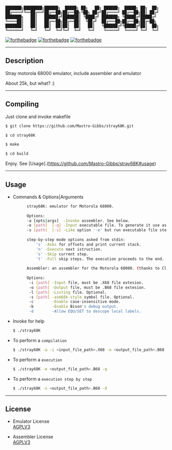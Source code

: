 
	███████╗████████╗██████╗  █████╗ ██╗   ██╗ ██████╗  █████╗ ██╗  ██╗
	██╔════╝╚══██╔══╝██╔══██╗██╔══██╗╚██╗ ██╔╝██╔════╝ ██╔══██╗██║ ██╔╝
	███████╗   ██║   ██████╔╝███████║ ╚████╔╝ ███████╗ ╚█████╔╝█████╔╝ 
	╚════██║   ██║   ██╔══██╗██╔══██║  ╚██╔╝  ██╔═══██╗██╔══██╗██╔═██╗ 
	███████║   ██║   ██║  ██║██║  ██║   ██║   ╚██████╔╝╚█████╔╝██║  ██╗
	╚══════╝   ╚═╝   ╚═╝  ╚═╝╚═╝  ╚═╝   ╚═╝    ╚═════╝  ╚════╝ ╚═╝  ╚═╝

[![forthebadge](https://img.shields.io/badge/C-BASED-gray?style=for-the-badge&logo=c&labelColor=0000FF&logoColor=darkgray)]()
[![forthebadge](https://img.shields.io/badge/Yacc-BASED-gray?style=for-the-badge&labelColor=0000FF&logoColor=darkgray)]()
[![forthebadge](https://img.shields.io/badge/Lex-BASED-gray?style=for-the-badge&labelColor=0000FF&logoColor=darkgray)]()

---                                                     

## Description
              
Stray motorola 68000 emulator, include assembler and emulator   

About 25k, but what? :)

---

## Compiling

Just clone and invoke makefile   

  ```bash
  $ git clone https://github.com/Mastro-Gibbs/stray68K.git
  ```
  ```bash
  $ cd stray68K
  ```
  ```bash
  $ make
  ```
  ```bash
  $ cd build
  ```

  Enjoy. See [Usage].(https://github.com/Mastro-Gibbs/stray68K#usage)

---

## Usage

- Commands & Options|Arguments
  ```bash
        stray68K: emulator for Motorola 68000.
        
        Options:
        -a [opts|args]  -Invoke assembler. See below.
        -e [path]  [-q] -Input executable file. To generate it use assembler options. [-q] mean qiuet opt.
        -s [path]  [-s] -Like option '-e' but run executable file step-by-step (debug mode). [-d] mean descriptive opt.
           
        step-by-step mode options asked from stdin:
            's' -Asks for offsets and print current stack.
            'n' -Execute next istruction.
            's' -Skip current step.
            't' -Full skip steps. The execution proceeds to the end.
        
        Assembler: an assembler for the Motorola 68000. (thanks to Clownacy)
        
        Options:
         -i [path] -Input file, must be .X68 file extesion.
         -o [path] -Output file, must be .B68 file extesion.
         -l [path] -Listing file. Optional.
         -s [path] -asm68k-style symbol file. Optional.
         -c        -Enable case-insensitive mode.
         -b        -Enable Bison's debug output.
         -d        -Allow EQU/SET to descope local labels.
  ```


- Invoke for help
  ```bash
  $ ./stray68K 
  ```
- To perform a ```compilation```
  ```bash
  $ ./stray68K -a -i <input_file_path>.X68 -o <output_file_path>.B68
  ```
- To perform a ```execution```
  ```bash
  $ ./stray68K -e <output_file_path>.B68 -q
  ```
- To perform a ```execution step by step```
  ```bash
  $ ./stray68K -s <output_file_path>.B68 -d
  ```

---

## License
- Emulator License  
[AGPLV3](https://github.com/Mastro-Gibbs/stray68K/blob/main/LICENSE)

- Assembler License  
[AGPLV3](https://github.com/Mastro-Gibbs/stray68K/blob/main/assembler/LICENCE.txt)

